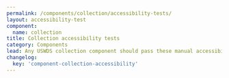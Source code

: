 ```yaml
---
permalink: /components/collection/accessibility-tests/
layout: accessibility-test
component:
  name: collection
title: Collection accessibility tests
category: Components
lead: Any USWDS collection component should pass these manual accessibility tests.
changelog:
  key: 'component-collection-accessibility'
---
```

